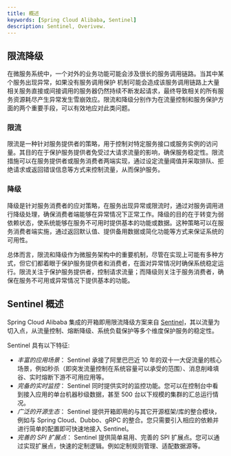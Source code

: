 ```yaml
---
title: 概述
keywords: [Spring Cloud Alibaba, Sentinel]
description: Sentinel, Overivew.
---
```


## 限流降级

在微服务系统中，一个对外的业务功能可能会涉及很长的服务调用链路。当其中某个服务出现异常，如果没有服务调用保护
机制可能会造成该服务调用链路上大量相关服务直接或间接调用的服务器仍然持续不断发起请求，最终导致相关的所有服务资源耗尽产生异常发生雪崩效应。限流和降级分别作为在流量控制和服务保护方面的两个重要手段，可以有效地应对此类问题。

### 限流

限流是一种针对服务提供者的策略，用于控制对特定服务接口或服务实例的访问量。其目的在于保护服务提供者免受过大请求流量的影响，确保服务稳定性。限流措施可以在服务提供者或服务消费者两端实现，通过设定流量阈值并采取排队、拒绝请求或返回错误信息等方式来控制流量，从而保护服务。

### 降级

降级是针对服务消费者的应对策略，在服务出现异常或限流时，通过对服务调用进行降级处理，确保消费者端能够在异常情况下正常工作。降级的目的在于转变为弱依赖状态，使系统能够在服务不可用时提供基本的功能或数据。这种策略可以在服务消费者端实施，通过返回默认值、提供备用数据或简化功能等方式来保证系统的可用性。

总体而言，限流和降级作为微服务架构中的重要机制，尽管在实现上可能有多种方式，但它们都着眼于保护服务提供者和消费者，在面对异常情况时确保系统稳定运行。限流关注于保护服务提供者，控制请求流量；而降级则关注于服务消费者，确保在服务不可用或异常情况下提供基本的功能。

## Sentinel 概述

Spring Cloud Alibaba 集成的开箱即用限流降级方案来自 [Sentinel](https://github.com/alibaba/Sentinel)，其以流量为切入点，从流量控制、熔断降级、系统负载保护等多个维度保护服务的稳定性。

Sentinel 具有以下特征:

- _丰富的应用场景_： Sentinel 承接了阿里巴巴近 10 年的双十一大促流量的核心场景，例如秒杀（即突发流量控制在系统容量可以承受的范围）、消息削峰填谷、实时熔断下游不可用应用等。
- _完备的实时监控_： Sentinel 同时提供实时的监控功能。您可以在控制台中看到接入应用的单台机器秒级数据，甚至 500 台以下规模的集群的汇总运行情况。
- _广泛的开源生态_： Sentinel 提供开箱即用的与其它开源框架/库的整合模块，例如与 Spring Cloud、Dubbo、gRPC 的整合。您只需要引入相应的依赖并进行简单的配置即可快速地接入 Sentinel。
- _完善的 SPI 扩展点_： Sentinel 提供简单易用、完善的 SPI 扩展点。您可以通过实现扩展点，快速的定制逻辑。例如定制规则管理、适配数据源等。
